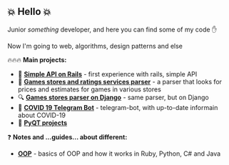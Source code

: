 ## :boom: **Hello** :boom:

Junior *something* developer, and here you can find some of my code :hand:

Now I'm going to web, algorithms, design patterns and else

:fire::fire::fire: **Main projects:**
- 🔴 [**Simple API on Rails**](../../../rails_junior_api) - first experience with rails, simple API
- :mag_right: [**Games stores and ratings services parser**](../../../gamesStoresParser) - a parser that looks for prices and estimates for games in various stores
- :mag: [**Games stores parser on Django**](../../../djangoGamesStoreParser) - same parser, but on Django
- :pill: [**COVID 19 Telegram Bot**](../../../COVID-19-Telegram-Bot) - telegram-bot, with up-to-date informain about COVID-19
- 💚 [**PyQT projects**](../../../PyQT)


:question: **Notes and ...guides... about different:**
- [**OOP**](../../../OOP) - basics of OOP and how it works in Ruby, Python, C# and Java


